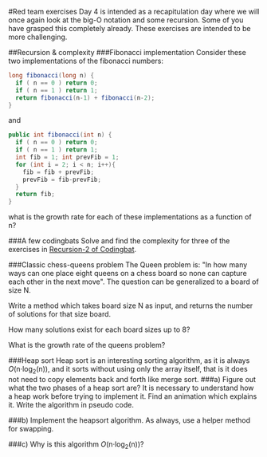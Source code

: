 #Red team exercises
Day 4 is intended as a recapitulation day where we will once again look at the big-O notation and some recursion.
Some of you have grasped this completely already. These exercises are intended to be more challenging.

##Recursion & complexity
###Fibonacci implementation
Consider these two implementations of the fibonacci numbers:

```java
long fibonacci(long n) {
  if ( n == 0 ) return 0;
  if ( n == 1 ) return 1;
  return fibonacci(n-1) + fibonacci(n-2);
}
```

and

```java
public int fibonacci(int n) {
  if ( n == 0 ) return 0;
  if ( n == 1 ) return 1;
  int fib = 1; int prevFib = 1;
  for (int i = 2; i < n; i++){
    fib = fib + prevFib;
    prevFib = fib-prevFib;
  }
  return fib;
}
```

what is the growth rate for each of these implementations as a function of n?

###A few codingbats
Solve and find the complexity for three of the exercises in [Recursion-2 of Codingbat](http://codingbat.com/java/Recursion-2).

###Classic chess-queens problem
The Queen problem is: "In how many ways can one place eight queens on a chess board so none can capture each other in the next move". The question can be generalized to a board of size N.

Write a method which takes board size N as input, and returns the number of solutions for that size board.

How many solutions exist for each board sizes up to 8?

What is the growth rate of the queens problem?

###Heap sort
Heap sort is an interesting sorting algorithm, as it is always _O_(n·log<sub>2</sub>(n)), and it sorts without using only the array itself, that is it does not need to copy elements back and forth like merge sort.
###a)
Figure out what the two phases of a heap sort are? It is necessary to understand how a heap work before trying to implement it. Find an animation which explains it. Write the algorithm in pseudo code.

###b)
Implement the heapsort algorithm. As always, use a helper method for swapping. 

###c) 
Why is this algorithm _O_(n·log<sub>2</sub>(n))?